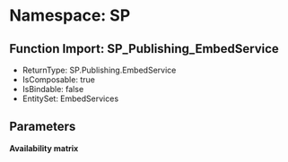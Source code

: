 # Namespace: SP

## Function Import: SP_Publishing_EmbedService

- ReturnType: SP.Publishing.EmbedService
- IsComposable: true
- IsBindable: false
- EntitySet: EmbedServices

## Parameters

**Availability matrix**

